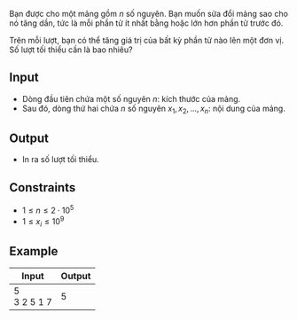 Bạn được cho một mảng gồm $n$ số nguyên. Bạn muốn sửa đổi mảng sao cho nó tăng dần, tức là mỗi phần tử ít nhất bằng hoặc lớn hơn phần tử trước đó.

Trên mỗi lượt, bạn có thể tăng giá trị của bất kỳ phần tử nào lên một đơn vị. Số lượt tối thiểu cần là bao nhiêu?

## Input

- Dòng đầu tiên chứa một số nguyên $n$: kích thước của mảng.
- Sau đó, dòng thứ hai chứa $n$ số nguyên $x_1,x_2,...,x_n$: nội dung của mảng.

## Output

- In ra số lượt tối thiểu.

## Constraints

- $1\le n\le 2\cdot 10^5$
- $1\le x_i\le 10^9$
 
## Example

| Input          | Output |
| -------------- | ------ |
| 5<br>3 2 5 1 7 | 5      |
